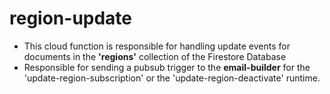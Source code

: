 # region-update
- This cloud function is responsible for handling update events for documents in the **'regions'** collection of the Firestore Database
- Responsible for sending a pubsub trigger to the **email-builder** for the 'update-region-subscription' or the 'update-region-deactivate' runtime.